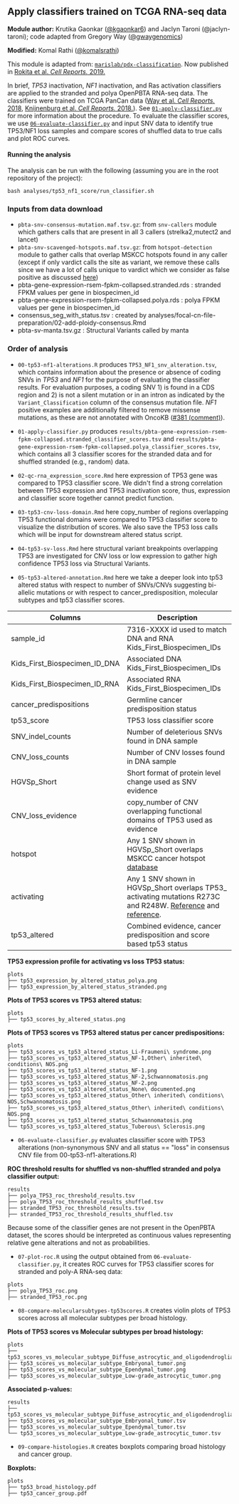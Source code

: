 ## Apply classifiers trained on TCGA RNA-seq data

**Module author:** Krutika Gaonkar ([@kgaonkar6](https://github.com/kgaonkar6)) and Jaclyn Taroni (@jaclyn-taroni); code adapted from Gregory Way ([@gwaygenomics](https://github.com/gwaygenomics))

**Modified:** Komal Rathi ([@komalsrathi](https://github.com/komalsrathi))

This module is adapted from: [`marislab/pdx-classification`](https://github.com/marislab/pdx-classification).
Now published in [Rokita et al. _Cell Reports._ 2019.](https://doi.org/10.1016/j.celrep.2019.09.071)

In brief, _TP53_ inactivation, _NF1_ inactivation, and Ras activation classifiers are applied to the stranded and polya OpenPBTA RNA-seq data.
The classifiers were trained on TCGA PanCan data ([Way et al. _Cell Reports._ 2018](https://doi.org/10.1016/j.celrep.2018.03.046), [Knijnenburg et al. _Cell Reports._ 2018.](https://doi.org/10.1016/j.celrep.2018.03.076)).
See [`01-apply-classifier.py`](01-apply-classifier.py) for more information about the procedure.
To evaluate the classifier scores, we use [`06-evaluate-classifier.py`](06-evaluate-classifier.py) and input SNV data to identify true TP53/NF1 loss samples and compare scores of shuffled data to true calls and plot ROC curves. 

#### Running the analysis

The analysis can be run with the following (assuming you are in the root repository of the project):

```
bash analyses/tp53_nf1_score/run_classifier.sh
```

### Inputs from data download

* `pbta-snv-consensus-mutation.maf.tsv.gz`: from `snv-callers` module which gathers calls that are present in all 3 callers (strelka2,mutect2 and lancet) 
* `pbta-snv-scavenged-hotspots.maf.tsv.gz`: from `hotspot-detection` module to gather calls that overlap MSKCC hotspots found in any caller (except if only vardict calls the site as variant, we remove these calls since we have a lot of calls unique to vardict which we consider as false positive as discussed [here](https://github.com/AlexsLemonade/OpenPBTA-analysis/tree/master/analyses/snv-callers#snv-caller-comparison-analysis))
* pbta-gene-expression-rsem-fpkm-collapsed.stranded.rds : stranded FPKM values per gene in biospecimen_id
* pbta-gene-expression-rsem-fpkm-collapsed.polya.rds : polya FPKM values per gene in biospecimen_id
* consensus_seg_with_status.tsv : created by analyses/focal-cn-file-preparation/02-add-ploidy-consensus.Rmd
* pbta-sv-manta.tsv.gz : Structural Variants called by manta


### Order of analysis

* `00-tp53-nf1-alterations.R` produces `TP53_NF1_snv_alteration.tsv`, which contains information about the presence or absence of coding SNVs in _TP53_ and _NF1_ for the purpose of evaluating the classifier results.
For evaluation purposes, a coding SNV 1) is found in a CDS region and 2) is not a silent mutation or in an intron as indicated by the `Variant_Classification` column of the consensus mutation file.
_NF1_ positive examples are additionally filtered to remove missense mutations, as these are not annotated with OncoKB ([#381 (comment)](https://github.com/AlexsLemonade/OpenPBTA-analysis/pull/381#issuecomment-570748578)).

* `01-apply-classifier.py` produces  `results/pbta-gene-expression-rsem-fpkm-collapsed.stranded_classifier_scores.tsv`  and `results/pbta-gene-expression-rsem-fpkm-collapsed.polya_classifier_scores.tsv`, which contains all 3 classifier scores for the stranded data and for shuffled stranded (e.g., random) data.

* `02-qc-rna_expression_score.Rmd` here expression of TP53 gene was compared to TP53 classifier score. We didn't find a strong correlation between TP53 expression and TP53 inactivation score, thus, expression and classifier score together cannot predict function.

* `03-tp53-cnv-loss-domain.Rmd` here copy_number of regions overlapping TP53 functional domains were compared to TP53 classifier score to visualize the distribution of scores. We also save the TP53 loss calls which will be input for downstream altered status script.

* `04-tp53-sv-loss.Rmd` here structural variant breakpoints overlapping TP53 are investigated for CNV loss or low expression to gather high confidence TP53 loss via Structural Variants. 

* `05-tp53-altered-annotation.Rmd` here we take a deeper look into tp53 altered status with respect to number of SNVs/CNVs suggesting bi-allelic mutations or with respect to cancer_predisposition, molecular subtypes and tp53 classifier scores.


Columns | Description
-- | --
sample_id	| 7316-XXXX id used to match DNA and RNA Kids_First_Biospecimen_IDs
Kids_First_Biospecimen_ID_DNA	| Associated DNA Kids_First_Biospecimen_IDs
Kids_First_Biospecimen_ID_RNA	| Associated RNA Kids_First_Biospecimen_IDs
cancer_predispositions	| Germline cancer predisposition status
tp53_score	| TP53 loss classifier score
SNV_indel_counts	| Number of deleterious SNVs found in DNA sample
CNV_loss_counts	| Number of CNV losses found in DNA sample
HGVSp_Short	| Short format of protein level change used as SNV evidence 
CNV_loss_evidence | copy_number of CNV overlapping functional domains of TP53 used as evidence 	
hotspot	| Any 1 SNV shown in HGVSp_Short overlaps MSKCC cancer hotspot [database](https://www.cancerhotspots.org/#/home)
activating	| Any 1 SNV shown in HGVSp_Short overlaps TP53_ activating mutations R273C and R248W. [Reference](https://pubmed.ncbi.nlm.nih.gov/17417627/) and [reference](https://pubmed.ncbi.nlm.nih.gov/24677579/). 
tp53_altered | Combined evidence, cancer predisposition and score based tp53 status

**TP53 expression profile for activating vs loss TP53 status:**

```
plots
├── tp53_expression_by_altered_status_polya.png
├── tp53_expression_by_altered_status_stranded.png
```

**Plots of TP53 scores vs TP53 altered status:**

```
plots
├── tp53_scores_by_altered_status.png
```

**Plots of TP53 scores vs TP53 altered status per cancer predispositions:**

```
plots
├── tp53_scores_vs_tp53_altered_status_Li-Fraumeni\ syndrome.png
├── tp53_scores_vs_tp53_altered_status_NF-1,Other\ inherited\ conditions\ NOS.png
├── tp53_scores_vs_tp53_altered_status_NF-1.png
├── tp53_scores_vs_tp53_altered_status_NF-2,Schwannomatosis.png
├── tp53_scores_vs_tp53_altered_status_NF-2.png
├── tp53_scores_vs_tp53_altered_status_None\ documented.png
├── tp53_scores_vs_tp53_altered_status_Other\ inherited\ conditions\ NOS,Schwannomatosis.png
├── tp53_scores_vs_tp53_altered_status_Other\ inherited\ conditions\ NOS.png
├── tp53_scores_vs_tp53_altered_status_Schwannomatosis.png
└── tp53_scores_vs_tp53_altered_status_Tuberous\ Sclerosis.png
```

* `06-evaluate-classifier.py` evaluates classifier score with TP53 alterations (non-synonymous SNV and all status == "loss" in consensus CNV file from 00-tp53-nf1-alterations.R) 

**ROC threshold results for shuffled vs non-shuffled stranded and polya classifier output:**

```
results
├── polya_TP53_roc_threshold_results.tsv
├── polya_TP53_roc_threshold_results_shuffled.tsv
├── stranded_TP53_roc_threshold_results.tsv
├── stranded_TP53_roc_threshold_results_shuffled.tsv
```

Because some of the classifier genes are not present in the OpenPBTA dataset, the scores should be interpreted as continuous values representing relative gene alterations and not as probabilities.

* `07-plot-roc.R` using the output obtained from `06-evaluate-classifier.py`, it creates ROC curves for TP53 classifier scores for stranded and poly-A RNA-seq data: 

```
plots
├── polya_TP53_roc.png
├── stranded_TP53_roc.png
```

* `08-compare-molecularsubtypes-tp53scores.R` creates violin plots of TP53 scores across all molecular subtypes per broad histology.

**Plots of TP53 scores vs Molecular subtypes per broad histology:**

```
plots
├── tp53_scores_vs_molecular_subtype_Diffuse_astrocytic_and_oligodendroglial_tumor.png
├── tp53_scores_vs_molecular_subtype_Embryonal_tumor.png
├── tp53_scores_vs_molecular_subtype_Ependymal_tumor.png
├── tp53_scores_vs_molecular_subtype_Low-grade_astrocytic_tumor.png
```

**Associated p-values:**

```
results
├── tp53_scores_vs_molecular_subtype_Diffuse_astrocytic_and_oligodendroglial_tumor.tsv
├── tp53_scores_vs_molecular_subtype_Embryonal_tumor.tsv
├── tp53_scores_vs_molecular_subtype_Ependymal_tumor.tsv
└── tp53_scores_vs_molecular_subtype_Low-grade_astrocytic_tumor.tsv
```

* `09-compare-histologies.R` creates boxplots comparing broad histology and cancer group.

**Boxplots:**

```
plots
├── tp53_broad_histology.pdf
├── tp53_cancer_group.pdf
```
